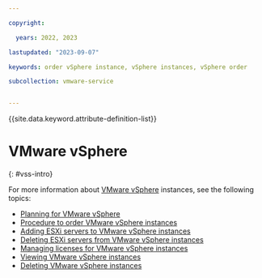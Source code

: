 ```yaml
---

copyright:

  years: 2022, 2023

lastupdated: "2023-09-07"

keywords: order vSphere instance, vSphere instances, vSphere order

subcollection: vmware-service


---
```


{{site.data.keyword.attribute-definition-list}}

# VMware vSphere
{: #vss-intro}

For more information about [VMware vSphere](/docs/vmwaresolutions?topic=vmwaresolutions-vs_vsphereoverview&interface=ui) instances, see the following topics:

* [Planning for VMware vSphere](/docs/vmwaresolutions?topic=vmwaresolutions-vs_planning)
* [Procedure to order VMware vSphere instances](/docs/vmwaresolutions?topic=vmwaresolutions-vs_orderinginstances-procedure)
* [Adding ESXi servers to VMware vSphere instances](/docs/vmwaresolutions?topic=vmwaresolutions-vs_addingservers&interface=ui)
* [Deleting ESXi servers from VMware vSphere instances](/docs/vmwaresolutions?topic=vmwaresolutions-vs_removingservers)
* [Managing licenses for VMware vSphere instances](/docs/vmwaresolutions?topic=vmwaresolutions-vs_manage_licenses)
* [Viewing VMware vSphere instances](/docs/vmwaresolutions?topic=vmwaresolutions-vs_viewinginstances)
* [Deleting VMware vSphere instances](/docs/vmwaresolutions?topic=vmwaresolutions-vs_deletinginstance&interface=ui)
